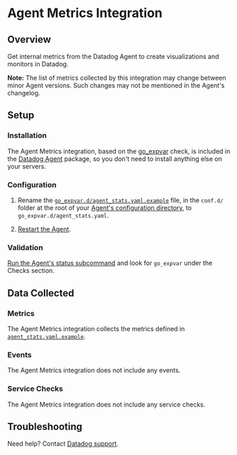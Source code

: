 # Agent Metrics Integration

## Overview

Get internal metrics from the Datadog Agent to create visualizations and monitors in Datadog.

**Note:** The list of metrics collected by this integration may change between minor Agent versions. Such changes may not be mentioned in the Agent's changelog.

## Setup

### Installation

The Agent Metrics integration, based on the [go_expvar][1] check, is included in the [Datadog Agent][2] package, so you don't need to install anything else on your servers.

### Configuration

1. Rename the [`go_expvar.d/agent_stats.yaml.example`][3] file, in the `conf.d/` folder at the root of your [Agent's configuration directory][4], to `go_expvar.d/agent_stats.yaml`.

2. [Restart the Agent][5].

### Validation

[Run the Agent's status subcommand][6] and look for `go_expvar` under the Checks section.

## Data Collected

### Metrics

The Agent Metrics integration collects the metrics defined in [`agent_stats.yaml.example`][3].

### Events

The Agent Metrics integration does not include any events.

### Service Checks

The Agent Metrics integration does not include any service checks.

## Troubleshooting

Need help? Contact [Datadog support][7].

[1]: https://docs.datadoghq.com/integrations/go_expvar/
[2]: https://app.datadoghq.com/account/settings/agent/latest
[3]: https://github.com/DataDog/datadog-agent/blob/master/cmd/agent/dist/conf.d/go_expvar.d/agent_stats.yaml.example
[4]: https://docs.datadoghq.com/agent/guide/agent-configuration-files/#agent-configuration-directory
[5]: https://docs.datadoghq.com/agent/guide/agent-commands/#start-stop-and-restart-the-agent
[6]: https://docs.datadoghq.com/agent/guide/agent-commands/#agent-status-and-information
[7]: https://docs.datadoghq.com/help/
